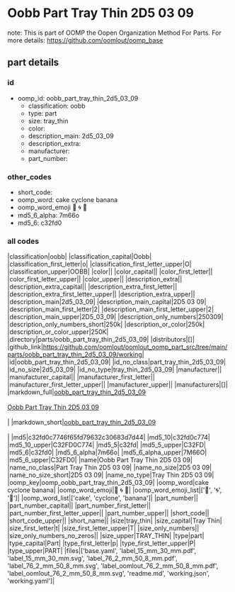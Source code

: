 # Oobb Part Tray Thin 2D5 03 09  

note: This is part of OOMP the Oopen Organization Method For Parts. For more details: https://github.com/oomlout/oomp_base

##  part details





### id
* oomp_id: oobb_part_tray_thin_2d5_03_09
  * classification: oobb
  * type: part
  * size: tray_thin
  * color: 
  * description_main: 2d5_03_09
  * description_extra: 
  * manufacturer: 
  * part_number: 

### other_codes
* short_code: 
* oomp_word: cake cyclone banana
* oomp_word_emoji :cake: :cyclone: :banana:
* md5_6_alpha: 7m66o
* md5_6: c32fd0

### all codes 
|classification|oobb|
|classification_capital|Oobb|
|classification_first_letter|o|
|classification_first_letter_upper|O|
|classification_upper|OOBB|
|color||
|color_capital||
|color_first_letter||
|color_first_letter_upper||
|color_upper||
|description_extra||
|description_extra_capital||
|description_extra_first_letter||
|description_extra_first_letter_upper||
|description_extra_upper||
|description_main|2d5_03_09|
|description_main_capital|2D5 03 09|
|description_main_first_letter|2|
|description_main_first_letter_upper|2|
|description_main_upper|2D5_03_09|
|description_only_numbers|250309|
|description_only_numbers_short|250k|
|description_or_color|250k|
|description_or_color_upper|250K|
|directory|parts/oobb_part_tray_thin_2d5_03_09|
|distributors|[]|
|github_link|https://github.com/oomlout/oomlout_oomp_part_src/tree/main/parts/oobb_part_tray_thin_2d5_03_09/working|
|id|oobb_part_tray_thin_2d5_03_09|
|id_no_class|part_tray_thin_2d5_03_09|
|id_no_size|2d5_03_09|
|id_no_type|tray_thin_2d5_03_09|
|manufacturer||
|manufacturer_capital||
|manufacturer_first_letter||
|manufacturer_first_letter_upper||
|manufacturer_upper||
|manufacturers|[]|
|markdown_full|[oobb_part_tray_thin_2d5_03_09](https://github.com/oomlout/oomlout_oomp_part_src/tree/main/parts/oobb_part_tray_thin_2d5_03_09/working)<br>[](https://github.com/oomlout/oomlout_oomp_part_src/tree/main/parts/oobb_part_tray_thin_2d5_03_09/working)<br>[Oobb Part Tray Thin 2D5 03 09](https://github.com/oomlout/oomlout_oomp_part_src/tree/main/parts/oobb_part_tray_thin_2d5_03_09/working)<br><br>|
|markdown_short|[oobb_part_tray_thin_2d5_03_09](https://github.com/oomlout/oomlout_oomp_part_src/tree/main/parts/oobb_part_tray_thin_2d5_03_09/working)<br><br>|
|md5|c32fd0c7746f65fd79632c30683d7d44|
|md5_10|c32fd0c774|
|md5_10_upper|C32FD0C774|
|md5_5|c32fd|
|md5_5_upper|C32FD|
|md5_6|c32fd0|
|md5_6_alpha|7m66o|
|md5_6_alpha_upper|7M66O|
|md5_6_upper|C32FD0|
|name|Oobb Part Tray Thin 2D5 03 09|
|name_no_class|Part Tray Thin 2D5 03 09|
|name_no_size|2D5 03 09|
|name_no_size_short|2D5 03 09|
|name_no_type|Tray Thin 2D5 03 09|
|oomp_key|oomp_oobb_part_tray_thin_2d5_03_09|
|oomp_word|cake cyclone banana|
|oomp_word_emoji|:cake: :cyclone: :banana:|
|oomp_word_emoji_list|[':cake:', ':cyclone:', ':banana:']|
|oomp_word_list|['cake', 'cyclone', 'banana']|
|part_number||
|part_number_capital||
|part_number_first_letter||
|part_number_first_letter_upper||
|part_number_upper||
|short_code||
|short_code_upper||
|short_name||
|size|tray_thin|
|size_capital|Tray Thin|
|size_first_letter|t|
|size_first_letter_upper|T|
|size_only_numbers||
|size_only_numbers_no_zeros||
|size_upper|TRAY_THIN|
|type|part|
|type_capital|Part|
|type_first_letter|p|
|type_first_letter_upper|P|
|type_upper|PART|
|files|['base.yaml', 'label_15_mm_30_mm.pdf', 'label_15_mm_30_mm.svg', 'label_76_2_mm_50_8_mm.pdf', 'label_76_2_mm_50_8_mm.svg', 'label_oomlout_76_2_mm_50_8_mm.pdf', 'label_oomlout_76_2_mm_50_8_mm.svg', 'readme.md', 'working.json', 'working.yaml']|
